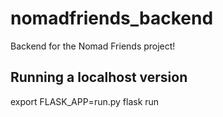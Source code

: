 # nomadfriends_backend
Backend for the Nomad Friends project!

## Running a localhost version
export FLASK_APP=run.py
flask run
